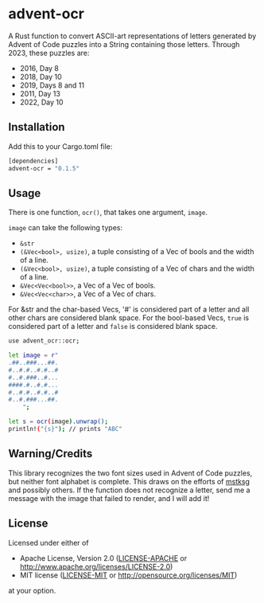 # advent-ocr

A Rust function to convert ASCII-art representations of letters generated by Advent of Code puzzles into a String containing those letters. Through 2023, these puzzles are:
* 2016, Day 8
* 2018, Day 10
* 2019, Days 8 and 11
* 2011, Day 13
* 2022, Day 10

## Installation

Add this to your Cargo.toml file:
```sh
[dependencies]
advent-ocr = "0.1.5"
```

## Usage

There is one function, `ocr()`, that takes one argument, `image`.

`image` can take the following types:
* `&str`
* `(&Vec<bool>, usize)`, a tuple consisting of a Vec of bools and the width of a line.
* `(&Vec<bool>, usize)`, a tuple consisting of a Vec of chars and the width of a line.
* `&Vec<Vec<bool>>`, a Vec of a Vec of bools.
* `&Vec<Vec<char>>`, a Vec of a Vec of chars.

For &str and the char-based Vecs, '#' is considered part of a letter and all other chars are considered blank space. For the bool-based Vecs, `true` is considered part of a letter and `false` is considered blank space.

```sh
use advent_ocr::ocr;

let image = r"
.##..###...##.
#..#.#..#.#..#
#..#.###..#...
####.#..#.#...
#..#.#..#.#..#
#..#.###...##.
    ";

let s = ocr(image).unwrap();
println!("{s}"); // prints "ABC"
```

## Warning/Credits

This library recognizes the two font sizes used in Advent of Code puzzles, but neither font alphabet is complete. This draws on the efforts of [mstksg](https://github.com/mstksg) and possibly others. If the function does not recognize a letter, send me a message with the image that failed to render, and I will add it!

## License

Licensed under either of

- Apache License, Version 2.0 ([LICENSE-APACHE](LICENSE-APACHE) or
  http://www.apache.org/licenses/LICENSE-2.0)
- MIT license ([LICENSE-MIT](LICENSE-MIT) or http://opensource.org/licenses/MIT)

at your option.
